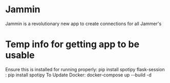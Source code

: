 # Jammin
Jammin is a revolutionary new app to create connections for all Jammer's

# Temp info for getting app to be usable
Ensure this is installed for running properly: pip install spotipy flask-session : pip install spotipy
To Update Docker: docker-compose up --build -d